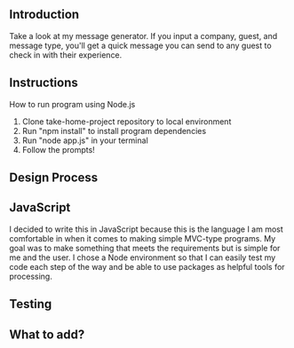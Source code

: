 ## Introduction

Take a look at my message generator. If you input a company, guest, and message type, you'll get a quick message you can send to any guest to check in with their experience.

## Instructions

How to run program using Node.js

1. Clone take-home-project repository to local environment
2. Run "npm install" to install program dependencies
3. Run "node app.js" in your terminal
4. Follow the prompts!

## Design Process

## JavaScript

I decided to write this in JavaScript because this is the language I am most comfortable in when it comes to making simple MVC-type programs. My goal was to make something that meets the requirements but is simple for me and the user. I chose a Node environment so that I can easily test my code each step of the way and be able to use packages as helpful tools for processing.

## Testing

## What to add?

